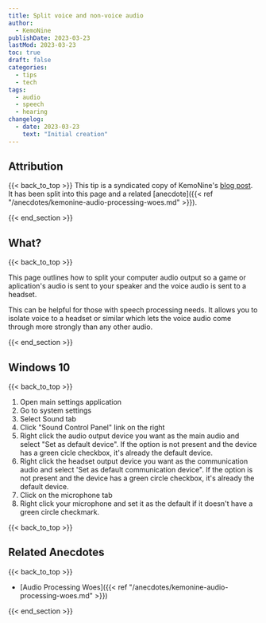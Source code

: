 ```yaml
---
title: Split voice and non-voice audio
author: 
  - KemoNine
publishDate: 2023-03-23
lastMod: 2023-03-23
toc: true
draft: false
categories:
  - tips
  - tech
tags:
  - audio
  - speech
  - hearing
changelog:
  - date: 2023-03-23
    text: "Initial creation"
---
```


## Attribution
{{< back_to_top >}}
This tip is a syndicated copy of KemoNine's [blog post](https://blog.kemonine.info/blog/2022-08-01-more-accessible-gaming-audio/). It has been split into this page and a related [anecdote]({{< ref "/anecdotes/kemonine-audio-processing-woes.md" >}}).

{{< end_section >}}

## What?
{{< back_to_top >}}

This page outlines how to split your computer audio output so a game or aplication's audio is sent to your speaker and the voice audio is sent to a headset.

This can be helpful for those with speech processing needs. It allows you to isolate voice to a headset or similar which lets the voice audio come through more strongly than any other audio.

{{< end_section >}}

## Windows 10
{{< back_to_top >}}

1. Open main settings application
2. Go to system settings
3. Select Sound tab
4. Click "Sound Control Panel" link on the right
5. Right click the audio output device you want as the main audio and select "Set as default device". If the option is not present and the device has a green cicle checkbox, it's already the default device.
6. Right click the headset output device you want as the communication audio and select 'Set as default communication device". If the option is not present and the device has a green circle checkbox, it's already the default device.
7. Click on the microphone tab
8. Right click your microphone and set it as the default if it doesn't have a green circle checkmark.

{{< back_to_top >}}

## Related Anecdotes
{{< back_to_top >}}

- [Audio Processing Woes]({{< ref "/anecdotes/kemonine-audio-processing-woes.md" >}})

{{< end_section >}}
